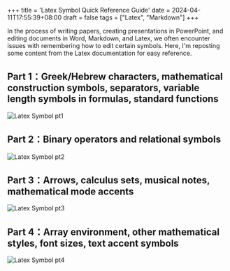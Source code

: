 +++
title = 'Latex Symbol Quick Reference Guide'
date = 2024-04-11T17:55:39+08:00
draft = false
tags = ["Latex", "Markdown"]
+++

In the process of writing papers, creating presentations in PowerPoint, and editing documents in Word, Markdown, and Latex, we often encounter issues with remembering how to edit certain symbols. Here, I'm reposting some content from the Latex documentation for easy reference.


## Part 1：Greek/Hebrew characters, mathematical construction symbols, separators, variable length symbols in formulas, standard functions

<img src="/posts/latex_symbols/img/pt1.webp" alt="Latex Symbol pt1" class="center-image"/>

## Part 2：Binary operators and relational symbols

<img src="/posts/latex_symbols/img/pt2.webp" alt="Latex Symbol pt2" class="center-image"/>
 
## Part 3：Arrows, calculus sets, musical notes, mathematical mode accents

<img src="/posts/latex_symbols/img/pt3.webp" alt="Latex Symbol pt3" class="center-image"/>

## Part 4：Array environment, other mathematical styles, font sizes, text accent symbols

<img src="/posts/latex_symbols/img/pt4.webp" alt="Latex Symbol pt4" class="center-image"/>



